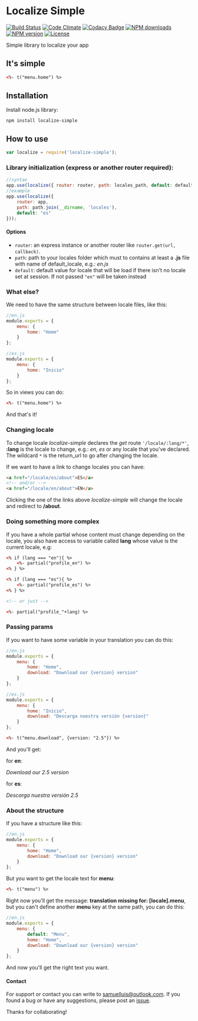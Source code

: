 # Localize Simple

[![Build Status](https://travis-ci.org/samuelluis/localize-simple.svg?branch=master)](https://travis-ci.org/samuelluis/localize-simple)
[![Code Climate](https://img.shields.io/codeclimate/github/samuelluis/localize-simple.svg?style=flat)](https://codeclimate.com/github/samuelluis/localize-simple)
[![Codacy Badge](https://img.shields.io/codacy/71f38b9f6d7543cca436eb76627b87d3.svg?style=flat)](https://www.codacy.com/public/samuelluis/localize-simple)
[![NPM downloads](https://img.shields.io/npm/dm/localize-simple.svg?style=flat)](https://www.npmjs.com/package/localize-simple)
[![NPM version](https://img.shields.io/npm/v/localize-simple.svg?style=flat)](https://www.npmjs.com/package/localize-simple)
[![License](https://img.shields.io/npm/l/localize-simple.svg?style=flat)](https://www.npmjs.com/package/localize-simple)

Simple library to localize your app

## It's simple

```html
<%- t("menu.home") %>
```

## Installation

Install node.js library:
```
npm install localize-simple
```

## How to use

```javascript
var localize = require('localize-simple');
```

### Library initialization (express or another router required):
```javascript
//syntax
app.use(localize({ router: router, path: locales_path, default: default_locale }));
//example
app.use(localize({
	router: app,
	path: path.join(__dirname, 'locales'),
	default: "es"
}));
```

#### Options

 - `router`: an express instance or another router like `router.get(url, callback)`.
 - `path`: path to your locales folder which must to contains at least a **.js** file with name of default_locale, e.g.: *en.js*
 - `default`: default value for locale that will be load if there isn't no locale set at session. If not passed ```"en"``` will be taken instead

### What else?

We need to have the same structure between locale files, like this:

```javascript
//en.js
module.exports = {
	menu: {
		home: "Home"
	}
};
```
```javascript
//es.js
module.exports = {
	menu: {
		home: "Inicio"
	}
};
```

So in views you can do:

```html
<%- t("menu.home") %>
```

And that's it!

### Changing locale

To change locale *localize-simple* declares the *get* route ```'/locale/:lang/*'```, **:lang** is the locale to change, e.g.: *en*, *es* or any locale that you've declared. The wildcard ```*``` is the return_url to go after changing the locale.

If we want to have a link to change locales you can have:

```html
<a href="/locale/es/about">ES</a>
<!-- and/or -->
<a href="/locale/en/about">EN</a>
```

Clicking the one of the links above *localize-simple* will change the locale and redirect to **/about**.

### Doing something more complex

If you have a whole partial whose content must change depending on the locale, you also have access to variable called **lang** whose value is the current locale, e.g:

```html
<% if (lang === "en"){ %>
	<%- partial("profile_en") %>
<% } %>

<% if (lang === "es"){ %>
	<%- partial("profile_es") %>
<% } %>

<!-- or just -->

<%- partial("profile_"+lang) %>
```

### Passing params

If you want to have some variable in your translation you can do this:

```javascript
//en.js
module.exports = {
	menu: {
		home: "Home",
		download: "Download our {version} version"
	}
};
```
```javascript
//es.js
module.exports = {
	menu: {
		home: "Inicio",
		download: "Descarga nuestra versión {version}"
	}
};
```

```html
<%- t("menu.download", {version: "2.5"}) %>
```

And you'll get:

for **en**:

*Download our 2.5 version*

for **es**:

*Descarga nuestra versión 2.5*

### About the structure

If you have a structure like this:

```javascript
//en.js
module.exports = {
	menu: {
		home: "Home",
		download: "Download our {version} version"
	}
};
```

But you want to get the locale text for **menu**:

```html
<%- t("menu") %>
```

Right now you'll get the message: **translation missing for: [locale].menu**, but you can't define another **menu** key at the same path, you can do this:

```javascript
//en.js
module.exports = {
	menu: {
		default: "Menu",
		home: "Home",
		download: "Download our {version} version"
	}
};
```

And now you'll get the right text you want.

#### Contact
For support or contact you can write to [samuelluis@outlook.com](mailto:samuelluis@outlook.com). If you found a bug or have any suggestions, please post an [issue](https://github.com/samuelluis/localize-simple/issues).

Thanks for collaborating!
